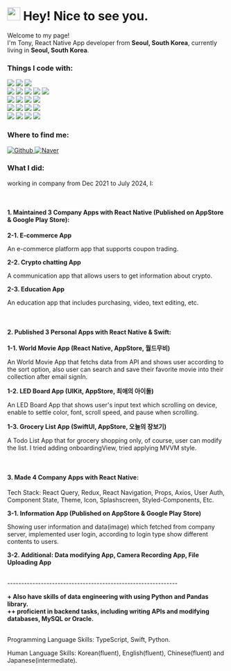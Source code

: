 <h1><img src="https://emojis.slackmojis.com/emojis/images/1531849430/4246/blob-sunglasses.gif?1531849430" width="30"/> Hey! Nice to see you.</h1>

<p>Welcome to my page! </br> I'm Tony, React Native App developer from <b>Seoul, South Korea</b>, currently living in <b>Seoul, South Korea</b>. </p>

<h3>Things I code with:</h3>
<p>
  <img src="https://img.shields.io/badge/TypeScript-1572B6?style=for-the-badge&logo=TypeScript&logoColor=white"/>
  <img src="https://img.shields.io/badge/React_Native-20232A?style=for-the-badge&logo=react&logoColor=61DAFB"/>
  <img src="https://img.shields.io/badge/NextJS-20232A?style=for-the-badge&logo=Vercel&logoColor=white"/><br/>
  
  <img src="https://img.shields.io/badge/Recoil-1572B6?style=for-the-badge&logo=recoil&logoColor=white"/>
  <img src="https://img.shields.io/badge/Redux-593D88?style=for-the-badge&logo=redux&logoColor=white"/>
  <img src="https://img.shields.io/badge/Zustand-453F39?style=for-the-badge&logo=zustand&logoColor=white"/>
  <img src="https://img.shields.io/badge/TanStackQuery-CB3837?style=for-the-badge&logo=reactQuery&logoColor=white"/>
  <img src="https://img.shields.io/badge/Socket.IO-20232A?style=for-the-badge&logo=Socket&logoColor=white"/><br/>
  
  <img src="https://img.shields.io/badge/swift-CB3837?style=for-the-badge&logo=swift&logoColor=white"/>
  <img src="https://img.shields.io/badge/xcode-0984e3?style=for-the-badge&logo=xcode&logoColor=white"/>
  <img src="https://img.shields.io/badge/UIKit-E34F26?style=for-the-badge&logo=swift&logoColor=white"/>
  <img src="https://img.shields.io/badge/SwiftUI-E34F26?style=for-the-badge&logo=swift&logoColor=white"/><br/>
  
  <img src="https://img.shields.io/badge/npm-CB3837?style=for-the-badge&logo=npm&logoColor=white"/>
  <img src="https://img.shields.io/badge/yarn-0984e3?style=for-the-badge&logo=yarn&logoColor=white"/>
  <img src="https://img.shields.io/badge/Node.js-339933?style=for-the-badge&logo=nodedotjs&logoColor=white"/>
  <img src="https://img.shields.io/badge/Express.js-000000?style=for-the-badge&logo=express&logoColor=white"/><br/>
  
  <img src="https://img.shields.io/badge/Python-3774A4?style=for-the-badge&logo=python&logoColor=white"/>
    <img src="https://img.shields.io/badge/Pandas-3774A4?style=for-the-badge&logo=pandas&logoColor=white"/>
  <img src="https://img.shields.io/badge/Pytorch-E6492A?style=for-the-badge&logo=pytorch&logoColor=white"/>
  <img src="https://img.shields.io/badge/GIT-E44C30?style=for-the-badge&logo=git&logoColor=white"/>
</p>

<h3>Where to find me:</h3>
<p>
  <a href="https://github.com/tony-yun" target="_blank">
    <img alt="Github" src="https://img.shields.io/badge/GitHub-%2312100E.svg?&style=for-the-badge&logo=Github&logoColor=white" />
  </a>
  <a href="https://blog.naver.com/lifeyun24" target="_blank">
    <img alt="Naver" src="https://img.shields.io/badge/Naver-%339933E.svg?&style=for-the-badge&logo=Naver&logoColor=white" />
  </a>
</p>

<h3>What I did:</h3>
<p>working in company from Dec 2021 to July 2024, I:</p><br/>
<h4>1. Maintained 3 Company Apps with React Native (Published on AppStore & Google Play Store):</h4>
<strong>2-1. E-commerce App</strong>
<p>An e-commerce platform app that supports coupon trading.</p>
<strong>2-2. Crypto chatting App</strong>
<p>A communication app that allows users to get information about crypto.</p>
<strong>2-3. Education App</strong>
<p>An education app that includes purchasing, video, text editing, etc.</p><br/>

<h4>2. Published 3 Personal Apps with React Native & Swift:</h4>
<strong>1-1. World Movie App (React Native, AppStore, 월드무비)</strong>
<p>An World Movie App that fetchs data from API and shows user according to the sort option, also user can search and save their favorite movie into their collection after email signIn.</p>
<strong>1-2. LED Board App (UIKit, AppStore, 최애의 아이돌)</strong>
<p>An LED Board App that shows user's input text which scrolling on device, enable to settle color, font, scroll speed, and pause when scrolling.</p>
<strong>1-3. Grocery List App (SwiftUI, AppStore, 오늘의 장보기)</strong>
<p>A Todo List App that for grocery shopping only, of course, user can modify the list. I tried adding onboardingView, tried applying MVVM style.</p><br/>

<h4>3. Made 4 Company Apps with React Native:</h4>
<p>Tech Stack: React Query, Redux, React Navigation, Props, Axios, User Auth, Component State, Theme, Icon, Splashscreen, Styled-Components, Etc.</p>
<strong>3-1. Information App (Published on AppStore & Google Play Store)</strong>
<p>Showing user information and data(image) which fetched from company server, implemented user login, according to login type show different contents to users.</p>
<strong>3-2. Additional: Data modifying App, Camera Recording App, File Uploading App</strong><br/><br/>

<p>-------------------------------------------------------------</p>
<strong>+ Also have skills of data engineering with using Python and Pandas library.</strong><br/>
<strong>++ proficient in backend tasks, including writing APIs and modifying databases, MySQL or Oracle.</strong><br/><br/>

<p>Programming Language Skills: TypeScript, Swift, Python.</p>
<p>Human Language Skills: Korean(fluent), English(fluent), Chinese(fluent) and Japanese(intermediate).</p>
